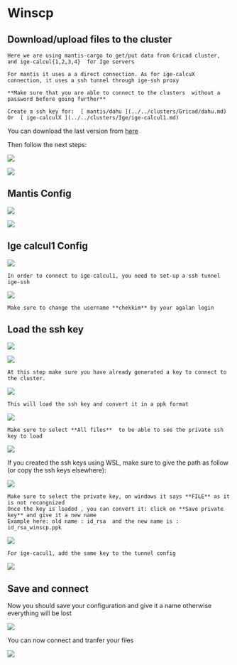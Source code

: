 
# Winscp

## Download/upload files to the cluster

```{note}
Here we are using mantis-cargo to get/put data from Gricad cluster, and ige-calcul{1,2,3,4}  for Ige servers

For mantis it uses a a direct connection. As for ige-calcuX connection, it uses a ssh tunnel through ige-ssh proxy

**Make sure that you are able to connect to the clusters  without a password before going further**

Create a ssh key for:  [ mantis/dahu ](../../clusters/Gricad/dahu.md)  Or  [ ige-calculX ](../../clusters/Ige/ige-calcul1.md)

```

You can download the last version from [ here ](https://winscp.net/eng/download.php) 

Then follow the next steps:

![](./images/winscp0.PNG)

![](./images/wscp1.PNG)


## Mantis Config


![](./images/winscp1.PNG)

![](./images/winscp2.PNG)


## Ige calcul1 Config


![](./images/wscp2.PNG)
```{note}
In order to connect to ige-calcul1, you need to set-up a ssh tunnel ige-ssh

```
![](./images/wscp3.PNG)

```{caution}
Make sure to change the username **chekkim** by your agalan login
```


## Load the ssh key 

![](./images/wscp21.PNG)

![](./images/wscp22.PNG)

```{note}
At this step make sure you have already generated a key to connect to the cluster.

```

![](./images/winscp5.PNG)

```{note}
This will load the ssh key and convert it in a ppk format 
```

![](./images/wscp23.PNG)

```{note}
Make sure to select **All files**  to be able to see the private ssh key to load
```

![](./images/wscp24.PNG)


If you created the ssh keys using WSL, make sure to give the path as follow (or copy the ssh keys elsewhere):

![](./images/sshkey_wsl.PNG)


```{note}
Make sure to select the private key, on windows it says **FILE** as it is not recongnized
Once the key is loaded , you can convert it: click on **Save private key** and give it a new name
Example here: old name : id_rsa  and the new name is : id_rsa_winscp.ppk
```


![](./images/winscp6.PNG)

```{note}
For ige-cacul1, add the same key to the tunnel config
```
![](./images/wscp4.PNG)

## Save and connect

Now you should save your configuration and give it a name otherwise everything will be lost

![](./images/wscp5.PNG)

You can now connect and tranfer your files

![](./images/wscp6.PNG)

